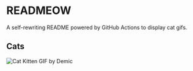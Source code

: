 # READMEOW

A self-rewriting README powered by GitHub Actions to display cat gifs.

## Cats

![Cat Kitten GIF by Demic](https://media0.giphy.com/media/3oriO0OEd9QIDdllqo/200.gif?cid=9acd02daaabvy6vesnva6tfejekqgdunx26i0tc7th504q4t&ep=v1_gifs_search&rid=200.gif&ct=g)
